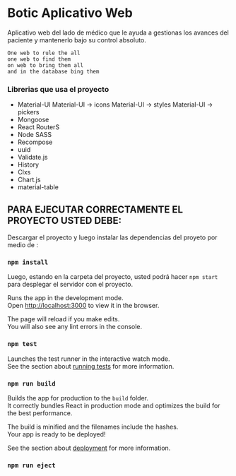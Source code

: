 
# Botic Aplicativo Web

Aplicativo web del lado de médico que le ayuda a gestionas los avances del paciente y mantenerlo bajo su control absoluto.<br> 

`One web to rule the all`<br>
    `one web to find them`<br>
    `on web to bring them all`<br>
    `and in the database bing them`<br>




### Librerias que usa el proyecto

* Material-UI
    Material-UI -> icons
    Material-UI -> styles
    Material-UI -> pickers
* Mongoose
* React RouterS
* Node SASS
* Recompose
* uuid
* Validate.js
* History
* Clxs
* Chart.js
* material-table


## PARA EJECUTAR CORRECTAMENTE EL PROYECTO USTED DEBE:

Descargar el proyecto y luego instalar las dependencias del proyeto por medio de :

### `npm install`

Luego, estando en la carpeta del proyecto, usted podrá hacer `npm start` para desplegar el servidor con el proyecto.<br>

Runs the app in the development mode.<br>
Open [http://localhost:3000](http://localhost:3000) to view it in the browser.

The page will reload if you make edits.<br>
You will also see any lint errors in the console.

### `npm test`

Launches the test runner in the interactive watch mode.<br>
See the section about [running tests](https://facebook.github.io/create-react-app/docs/running-tests) for more information.

### `npm run build`

Builds the app for production to the `build` folder.<br>
It correctly bundles React in production mode and optimizes the build for the best performance.

The build is minified and the filenames include the hashes.<br>
Your app is ready to be deployed!

See the section about [deployment](https://facebook.github.io/create-react-app/docs/deployment) for more information.

### `npm run eject`


